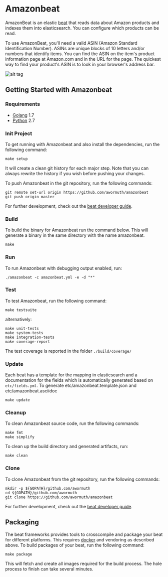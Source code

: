 # Amazonbeat

AmazonBeat is an elastic [beat](https://www.elastic.co/products/beats) that reads data about  Amazon products and indexes them into elasticsearch. You can configure which products can be read.

To use AmazonBeat, you'll need a valid ASIN (Amazon Standard Identification Number). ASINs are unique blocks of 10 letters and/or numbers that identify items. You can find the ASIN on the item's product information page at Amazon.com and in the URL for the page. The quickest way to find your product's ASIN is to look in your browser's address bar.

![alt tag](https://images-na.ssl-images-amazon.com/images/G/01/rainer/help/dp_url.jpg)

## Getting Started with Amazonbeat

### Requirements

* [Golang](https://golang.org/dl/) 1.7
* [Python](https://www.python.org/downloads/) 2.7

### Init Project
To get running with Amazonbeat and also install the
dependencies, run the following command:

```
make setup
```

It will create a clean git history for each major step. Note that you can always rewrite the history if you wish before pushing your changes.

To push Amazonbeat in the git repository, run the following commands:

```
git remote set-url origin https://github.com/awormuth/amazonbeat
git push origin master
```

For further development, check out the [beat developer guide](https://www.elastic.co/guide/en/beats/libbeat/current/new-beat.html).

### Build

To build the binary for Amazonbeat run the command below. This will generate a binary
in the same directory with the name amazonbeat.

```
make
```


### Run

To run Amazonbeat with debugging output enabled, run:

```
./amazonbeat -c amazonbeat.yml -e -d "*"
```


### Test

To test Amazonbeat, run the following command:

```
make testsuite
```

alternatively:
```
make unit-tests
make system-tests
make integration-tests
make coverage-report
```

The test coverage is reported in the folder `./build/coverage/`

### Update

Each beat has a template for the mapping in elasticsearch and a documentation for the fields
which is automatically generated based on `etc/fields.yml`.
To generate etc/amazonbeat.template.json and etc/amazonbeat.asciidoc

```
make update
```


### Cleanup

To clean  Amazonbeat source code, run the following commands:

```
make fmt
make simplify
```

To clean up the build directory and generated artifacts, run:

```
make clean
```


### Clone

To clone Amazonbeat from the git repository, run the following commands:

```
mkdir -p ${GOPATH}/github.com/awormuth
cd ${GOPATH}/github.com/awormuth
git clone https://github.com/awormuth/amazonbeat
```


For further development, check out the [beat developer guide](https://www.elastic.co/guide/en/beats/libbeat/current/new-beat.html).


## Packaging

The beat frameworks provides tools to crosscompile and package your beat for different platforms. This requires [docker](https://www.docker.com/) and vendoring as described above. To build packages of your beat, run the following command:

```
make package
```

This will fetch and create all images required for the build process. The hole process to finish can take several minutes.
